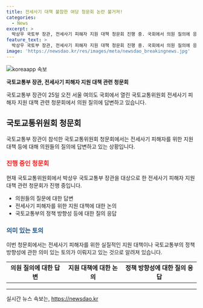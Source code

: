 ```yaml
---
title: 전세사기 대책 불참한 여당 청문회 논란 불거져!
categories:
  - News
excerpt: >
  박상우 국토부 장관, 전세사기 피해자 지원 대책 청문회 진행 중. 국회에서 의원 질의에 응답
feature_text: >
  박상우 국토부 장관, 전세사기 피해자 지원 대책 청문회 진행 중. 국회에서 의원 질의에 응답
image: 'https://newsdao.kr/res/images/meta/newsdao_breakingnews.jpg'
---
```


<p><img src="https://newsdao.kr/res/images/meta/newsdao_breakingnews.jpg" alt="koreaapp 속보" /></p>

<p><b>국토교통부 장관, 전세사기 피해자 지원 대책 관련 청문회</b></p>

<p data-ke-size="size16">국토교통부 장관이 25일 오전 서울 여의도 국회에서 열린 국토교통위원회 전세사기 피해자 지원 대책 관련 청문회에서 의원 질의에 답변하고 있습니다.</p>

<h2 data-ke-size="size26">국토교통위원회 청문회</h2>

<p data-ke-size="size16">국토교통부 장관이 참석한 국토교통위원회 청문회에서는 전세사기 피해자를 위한 지원 대책 등에 대해 의원들의 질의에 답변하고 있는 상황입니다.</p>

<h3 data-ke-size="size24"><span style="color: #ee2323;">진행 중인 청문회</span></h3>

<p data-ke-size="size16">현재 국토교통위원회에서 박상우 국토교통부 장관을 대상으로 한 전세사기 피해자 지원 대책 관련 청문회가 진행 중입니다.</p>

<ul>
    <li>의원들의 질문에 대한 답변</li>
    <li>전세사기 피해자를 위한 지원 대책에 대한 논의</li>
    <li>국토교통부의 정책 방향성 등에 대한 질의 응답</li>
</ul>

<h3 data-ke-size="size24"><span style="color: #1a5490;">의미 있는 토의</span></h3>

<p data-ke-size="size16">이번 청문회에서는 전세사기 피해자를 위한 실질적인 지원 대책이나 국토교통부의 정책 방향성에 관한 의미 있는 토의가 이뤄지고 있는 것으로 알려져 있습니다.</p>

<table>
    <tr>
        <td style="text-align: center; height: 17px;"><b>의원 질의에 대한 답변</b></td>
        <td style="text-align: center; height: 17px;"><b>지원 대책에 대한 논의</b></td>
        <td style="text-align: center; height: 17px;"><b>정책 방향성에 대한 질의 응답</b></td>
    </tr>
</table>

<hr>
실시간 뉴스 속보는, <a href="https://newsdao.kr" rel="dofollow">https://newsdao.kr</a>


